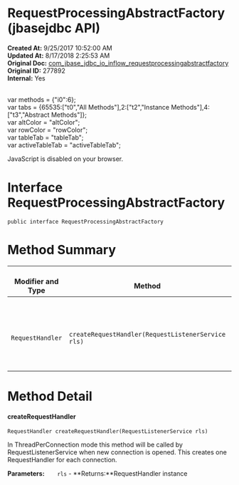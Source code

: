 # RequestProcessingAbstractFactory (jbasejdbc API)

**Created At:** 9/25/2017 10:52:00 AM  
**Updated At:** 8/17/2018 2:25:53 AM  
**Original Doc:** [com_jbase_jdbc_io_inflow_requestprocessingabstractfactory](https://docs.jbase.com/39238-inflow/com_jbase_jdbc_io_inflow_requestprocessingabstractfactory)  
**Original ID:** 277892  
**Internal:** Yes  

<!--<br>    try {<br>        if (location.href.indexOf('is-external=true') == -1) {<br>            parent.document.title="RequestProcessingAbstractFactory (jbasejdbc   API)";<br>        }<br>    }<br>    catch(err) {<br>    }<br>//--><br>var methods = {"i0":6};<br>var tabs = {65535:["t0","All Methods"],2:["t2","Instance Methods"],4:["t3","Abstract Methods"]};<br>var altColor = "altColor";<br>var rowColor = "rowColor";<br>var tableTab = "tableTab";<br>var activeTableTab = "activeTableTab";
JavaScript is disabled on your browser.



# Interface RequestProcessingAbstractFactory

```
public interface RequestProcessingAbstractFactory
```

# Method Summary


| <br>Modifier and Type<br> | <br>Method<br> |  Description<br> |
| --- | --- | --- |
| <br>`RequestHandler`<br> | <br>`createRequestHandler(RequestListenerService rls)`<br> | <br>In ThreadPerConnection mode this method will be called by RequestListenerService when new connection is opened.<br> |

# Method Detail

#### **createRequestHandler**

```
RequestHandler createRequestHandler(RequestListenerService rls)
```

In ThreadPerConnection mode this method will be called by RequestListenerService when new connection is opened. This creates one RequestHandler for each connection.

**Parameters:**`    rls` -
**Returns:**RequestHandler instance


